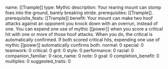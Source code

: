 name: [[Trample]]
type: Mythic
description: Your rearing mount can stomp foes into the ground, barely breaking stride.
prerequisites: [[Trample]].
prerequisite_feats: [[Trample]]
benefit: Your mount can make two hoof attacks against an opponent you knock down with an overrun, instead of one. You can expend one use of mythic [[power]] when you score a critical hit with one or more of those hoof attacks. When you do, the critical is automatically confirmed. If both scored critical hits, expending one use of mythic [[power]] automatically confirms both.
normal: 0
special: 0
teamwork: 0
critical: 0
grit: 0
style: 0
performance: 0
racial: 0
companion_familiar: 0
race_name: 0
note: 0
goal: 0
completion_benefit: 0
multiples: 0
suggested_traits: 0

